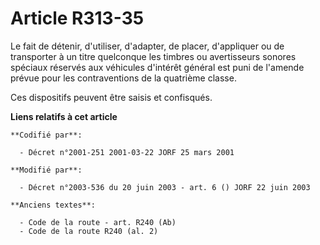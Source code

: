 # Article R313-35

Le fait de détenir, d'utiliser, d'adapter, de placer, d'appliquer ou de transporter à un titre quelconque les timbres ou
avertisseurs sonores spéciaux réservés aux véhicules d'intérêt général est puni de l'amende prévue pour les contraventions de
la quatrième classe.

Ces dispositifs peuvent être saisis et confisqués.

**Liens relatifs à cet article**

	**Codifié par**:

	  - Décret n°2001-251 2001-03-22 JORF 25 mars 2001

	**Modifié par**:

	  - Décret n°2003-536 du 20 juin 2003 - art. 6 () JORF 22 juin 2003

	**Anciens textes**:

	  - Code de la route - art. R240 (Ab)
	  - Code de la route R240 (al. 2)
